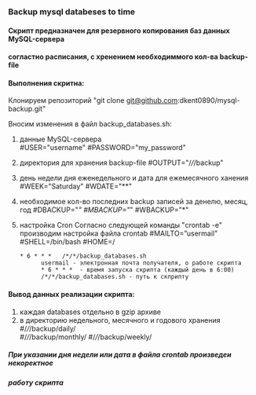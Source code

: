 ### Backup mysql databeses to time 

#### Скрипт предназначен для резервного копирования баз данных MySQL-сервера
#### согластно расписания, с хренением необходиммого кол-ва backup-file  

#### Выполнения скритна:

Клонируем репозиторий "git clone git@github.com:dkent0890/mysql-backup.git"

Вносим изменения в файл backup_databases.sh:

1. данные MySQL-сервера  
     #USER="username"
     #PASSWORD="my_password"
2. директория для хранения backup-file
     #OUTPUT="/*/*/backup" 
3. день недели дня еженедельного и дата для ежемесячного ханения
     #WEEK="Saturday"
     #WDATE="**"     
4. необходимое кол-во последних backup записей за денелю, месяц, год
     #DBACKUP="*"
     #MBACKUP="*"
     #WBACKUP="*"
5. настройка Cron
   Согласно следующей команды "crontab -e" производим настройка файла crontab
      #MAILTO=”usermail”
      #SHELL=/bin/bash
      #HOME=/

       * 6 * * *   /*/*/backup_databases.sh 
             usermail - электронная почта получателя, о работе скрипта
             * 6 * * *  - время запуска скрипта (каждый день в 6:00)
             /*/*/backup_databases.sh - путь к скприпту

#### Вывод данных реализации скрипта:
1. каждая databases отдельно в gzip архиве
2. в директорию недельного, месячного и годового хранения
     #/*/*/backup/daily/  
     #/*/*/backup/monthly/ 
     #/*/*/backup/weekly/

##### При указании дня недели или дата в файла crontab произведеи некоректное
##### работу скрипта


 
